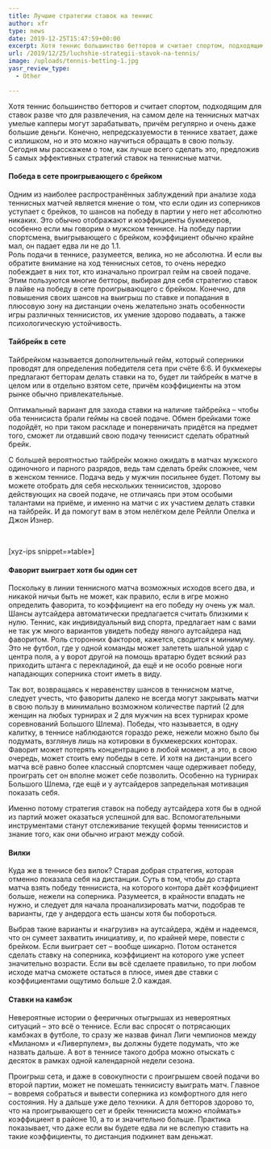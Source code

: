 ```yaml
---
title: Лучшие стратегии ставок на теннис
author: xfr
type: news
date: 2019-12-25T15:47:59+00:00
excerpt: Хотя теннис большинство бетторов и считает спортом, подходящим для ставок разве что для развлечения, на самом деле на теннисных матчах умелые капперы могут зарабатывать, причём регулярно и очень даже большие деньги...
url: /2019/12/25/luchshie-strategii-stavok-na-tennis/
image: /uploads/tennis-betting-1.jpg
yasr_review_type:
  - Other

---
```

Хотя теннис большинство бетторов и считает спортом, подходящим для ставок разве что для развлечения, на самом деле на теннисных матчах умелые капперы могут зарабатывать, причём регулярно и очень даже большие деньги. Конечно, непредсказуемости в теннисе хватает, даже с излишком, но и это можно научиться обращать в свою пользу. Сегодня мы расскажем о том, как лучше всего сделать это, предложив 5 самых эффективных стратегий ставок на теннисные матчи.

#### Победа в сете проигрывающего с брейком

Одним из наиболее распространённых заблуждений при анализе хода теннисных матчей является мнение о том, что если один из соперников уступает с брейков, то шансов на победу в партии у него нет абсолютно никаких. Это обычно отображают и коэффициенты букмекеров, особенно если мы говорим о мужском теннисе. На победу партии спортсмена, выигрывающего с брейком, коэффициент обычно крайне мал, он падает едва ли не до 1.1.  
Роль подачи в теннисе, разумеется, велика, но не абсолютна. И если вы обратите внимание на ход теннисных сетов, то очень нередко побеждает в них тот, кто изначально проиграл гейм на своей подаче. Этим пользуются многие бетторы, выбирая для себя стратегию ставок в лайве на победу в сете проигрывающего с брейком. Конечно, для повышения своих шансов на выигрыш по ставке и попадания в плюсовую зону на дистанции очень желательно знать особенности игры различных теннисистов, их умение здорово подавать, а также психологическую устойчивость.

#### Тайбрейк в сете

Тайбрейком называется дополнительный гейм, который соперники проводят для определения победителя сета при счёте 6:6. И букмекеры предлагают бетторам делать ставки на то, будет ли тайбрейк в матче в целом или в отдельно взятом сете, причём коэффициенты на этом рынке обычно привлекательные.

Оптимальный вариант для захода ставки на наличие тайбрейка – чтобы оба теннисиста брали геймы на своей подаче. Обмен брейками тоже подойдёт, но при таком раскладе и понервничать придётся на предмет того, сможет ли отдавший свою подачу теннисист сделать обратный брейк.

С большей вероятностью тайбрейк можно ожидать в матчах мужского одиночного и парного разрядов, ведь там сделать брейк сложнее, чем в женском теннисе. Подача ведь у мужчин посильнее будет. Потому вы можете отобрать для себя нескольких теннисистов, здорово действующих на своей подаче, не отличаясь при этом особыми талантами на приёме, и именно на матчи с их участием делать ставки на тайбрейк. И да помогут вам в этом нелёгком деле Рейлли Опелка и Джон Изнер.

&nbsp;

[xyz-ips snippet=&#187;table&#187;]

#### Фаворит выиграет хотя бы один сет

Поскольку в линии теннисного матча возможных исходов всего два, и никакой ничьи быть не может, как правило, если в игре можно определить фаворита, то коэффициент на его победу ну очень уж мал. Шансы аутсайдера автоматически предлагается считать близкими к нулю. Теннис, как индивидуальный вид спорта, предлагает нам с вами не так уж много вариантов увидеть победу явного аутсайдера над фаворитом. Роль сторонних факторов, кажется, сводится к минимуму. Это не футбол, где у одной команды может залететь шальной удар с центра поля, а у ворот другой на помощь вратарю будет всякий раз приходить штанга с перекладиной, да ещё и не особо ровные ноги нападающих соперника стоит иметь в виду.

Так вот, возвращаясь к неравенству шансов в теннисном матче, следует учесть, что фавориты далеко не всегда могут закрывать матчи в свою пользу в минимально возможном количестве партий (2 для женщин на любых турнирах и 2 для мужчин на всех турнирах кроме соревнований Большого Шлема). Победы, что называется, в одну калитку, в теннисе наблюдаются гораздо реже, нежели можно было бы подумать, взглянув лишь на котировки в букмекерских конторах. Фаворит может потерять концентрацию в любой момент, а это, в свою очередь, может стоить ему победы в сете. И хотя на дистанции всего матча всё равно более классный спортсмен чаще одерживает победу, проиграть сет он вполне может себе позволить. Особенно на турнирах Большого Шлема, где ещё и у аутсайдеров запредельная мотивация показать себя.

Именно потому стратегия ставок на победу аутсайдера хотя бы в одной из партий может оказаться успешной для вас. Вспомогательными инструментами станут отслеживание текущей формы теннисистов и знание того, как они обычно играют между собой.

#### Вилки

Куда же в теннисе без вилок? Старая добрая стратегия, которая отменно показала себя на дистанции. Суть в том, чтобы до старта матча взять победу теннисиста, на которого контора даёт коэффициент больше, нежели на соперника. Разумеется, в крайности впадать не нужно, и следует для начала проанализировать матчи, подобрав те варианты, где у андердога есть шансы хотя бы побороться.

Выбрав такие варианты и &#171;нагрузив&#187; на аутсайдера, ждём и надеемся, что он сумеет захватить инициативу, и, по крайней мере, повести с брейком. Если выиграет сет – вообще шикарно. Потом останется сделать ставку на соперника, коэффициент на которого уже успеет значительно возрасти. Если вы всё сделаете правильно, то при любом исходе матча сможете остаться в плюсе, имея две ставки с коэффициентами ощутимо больше 2.0 каждая.

#### Ставки на камбэк

Невероятные истории о фееричных отыгрышах из невероятных ситуаций – это всё о теннисе. Если вас спросят о потрясающих камбэках в футболе, то сразу же назвав финал Лиги чемпионов между &#171;Миланом&#187; и &#171;Ливерпулем&#187;, вы должны будете подумать, что же назвать дальше. А вот в теннисе такого добра можно отыскать с десяток в рамках одной календарной недели сезона.

Проигрыш сета, и даже в совокупности с проигрышем своей подачи во второй партии, может не помешать теннисисту выиграть матч. Главное – вовремя собраться и вывести соперника из комфортного для него состояния. Ну а дальше уже дело техники. А для бетторов здорово то, что на проигрывающего сет и брейк теннисиста можно &#171;поймать&#187; коэффициент в районе 10, а то и значительно больше. Практика показывает, что даже если вы будете едва ли не вслепую ставить на такие коэффициенты, то дистанция подкинет вам деньжат.